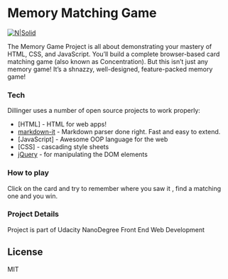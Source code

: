 # Memory Matching Game

[![N|Solid](https://cldup.com/dTxpPi9lDf.thumb.png)](https://nodesource.com/products/nsolid)

The Memory Game Project is all about demonstrating your mastery of HTML, CSS, and JavaScript. You’ll build a complete browser-based card matching game (also known as Concentration). But this isn’t just any memory game! It’s a shnazzy, well-designed, feature-packed memory game!

### Tech

Dillinger uses a number of open source projects to work properly:

* [HTML] - HTML  for web apps!
* [markdown-it] - Markdown parser done right. Fast and easy to extend.
* [JavaScript] - Awesome OOP language for the web
* [CSS] - cascading style sheets
* [jQuery] - for manipulating the DOM elements



### How to play

Click on the card and try to remember where you saw it , find a matching one and you win.



### Project Details

Project is part of Udacity NanoDegree Front End Web Development

License
----
MIT

   [markdown-it]: <https://github.com/markdown-it/markdown-it>
   [jQuery]: <http://jquery.com>
